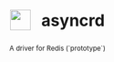 <h1 align="center">
<sub>
    <img src="https://media.discordapp.net/attachments/822902690010103818/923533249425313792/unknown.png" height="36">
</sub>
&nbsp;
asyncrd
</h1>
<p align="center">
<sup>
A driver for Redis (`prototype`)
</sup>
<br>
<sup>
    <!-- <a href="">Ubuntu host guide by Digital Ocean.</a> -->
</sup>
</p>
